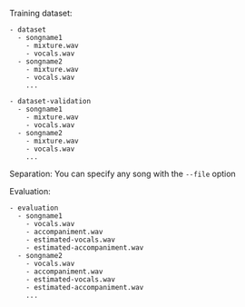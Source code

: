 Training dataset:
```
- dataset
  - songname1
    - mixture.wav
    - vocals.wav
  - songname2
    - mixture.wav
    - vocals.wav
    ...

- dataset-validation
  - songname1
    - mixture.wav
    - vocals.wav
  - songname2
    - mixture.wav
    - vocals.wav
    ...
```

Separation:
You can specify any song with the `--file` option

Evaluation:
```
- evaluation
  - songname1
    - vocals.wav
    - accompaniment.wav
    - estimated-vocals.wav
    - estimated-accompaniment.wav
  - songname2
    - vocals.wav
    - accompaniment.wav
    - estimated-vocals.wav
    - estimated-accompaniment.wav
    ...
```
